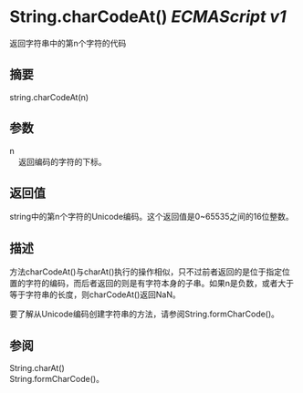 # String.charCodeAt() _ECMAScript v1_

返回字符串中的第n个字符的代码

## 摘要

string.charCodeAt(n)

## 参数

n  
    返回编码的字符的下标。

## 返回值

string中的第n个字符的Unicode编码。这个返回值是0~65535之间的16位整数。

## 描述

方法charCodeAt()与charAt()执行的操作相似，只不过前者返回的是位于指定位置的字符的编码，而后者返回的则是有字符本身的子串。如果n是负数，或者大于等于字符串的长度，则charCodeAt()返回NaN。  
  
  
要了解从Unicode编码创建字符串的方法，请参阅String.formCharCode()。

## 参阅

String.charAt()  
String.formCharCode()。


